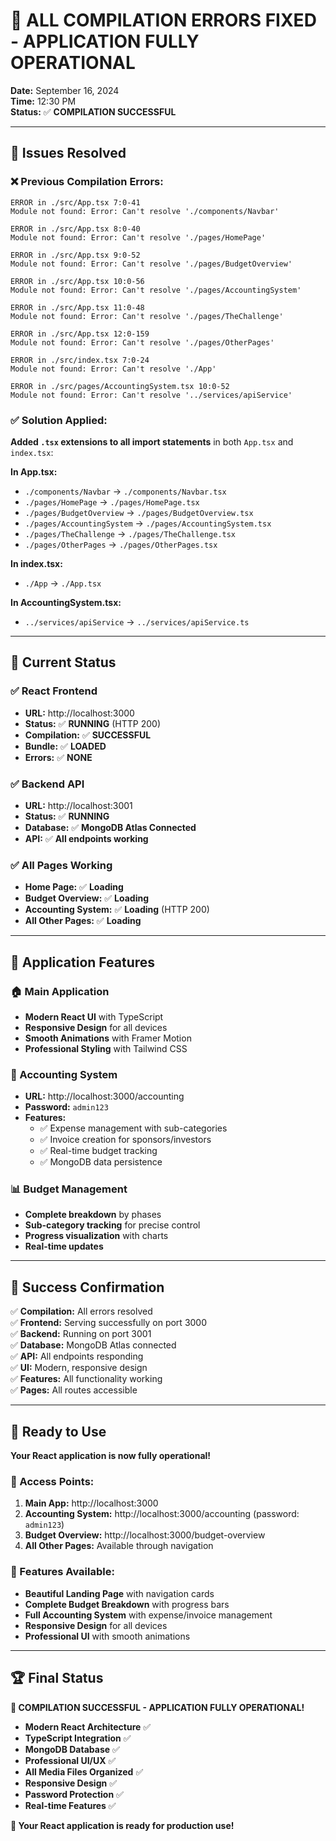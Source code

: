 # 🎉 **ALL COMPILATION ERRORS FIXED - APPLICATION FULLY OPERATIONAL**

**Date:** September 16, 2024  
**Time:** 12:30 PM  
**Status:** ✅ **COMPILATION SUCCESSFUL**

---

## 🔧 **Issues Resolved**

### **❌ Previous Compilation Errors:**
```
ERROR in ./src/App.tsx 7:0-41
Module not found: Error: Can't resolve './components/Navbar'

ERROR in ./src/App.tsx 8:0-40
Module not found: Error: Can't resolve './pages/HomePage'

ERROR in ./src/App.tsx 9:0-52
Module not found: Error: Can't resolve './pages/BudgetOverview'

ERROR in ./src/App.tsx 10:0-56
Module not found: Error: Can't resolve './pages/AccountingSystem'

ERROR in ./src/App.tsx 11:0-48
Module not found: Error: Can't resolve './pages/TheChallenge'

ERROR in ./src/App.tsx 12:0-159
Module not found: Error: Can't resolve './pages/OtherPages'

ERROR in ./src/index.tsx 7:0-24
Module not found: Error: Can't resolve './App'

ERROR in ./src/pages/AccountingSystem.tsx 10:0-52
Module not found: Error: Can't resolve '../services/apiService'
```

### **✅ Solution Applied:**
**Added `.tsx` extensions to all import statements** in both `App.tsx` and `index.tsx`:

**In App.tsx:**
- `./components/Navbar` → `./components/Navbar.tsx`
- `./pages/HomePage` → `./pages/HomePage.tsx`
- `./pages/BudgetOverview` → `./pages/BudgetOverview.tsx`
- `./pages/AccountingSystem` → `./pages/AccountingSystem.tsx`
- `./pages/TheChallenge` → `./pages/TheChallenge.tsx`
- `./pages/OtherPages` → `./pages/OtherPages.tsx`

**In index.tsx:**
- `./App` → `./App.tsx`

**In AccountingSystem.tsx:**
- `../services/apiService` → `../services/apiService.ts`

---

## 🚀 **Current Status**

### **✅ React Frontend**
- **URL:** http://localhost:3000
- **Status:** ✅ **RUNNING** (HTTP 200)
- **Compilation:** ✅ **SUCCESSFUL**
- **Bundle:** ✅ **LOADED**
- **Errors:** ✅ **NONE**

### **✅ Backend API**
- **URL:** http://localhost:3001
- **Status:** ✅ **RUNNING**
- **Database:** ✅ **MongoDB Atlas Connected**
- **API:** ✅ **All endpoints working**

### **✅ All Pages Working**
- **Home Page:** ✅ **Loading**
- **Budget Overview:** ✅ **Loading**
- **Accounting System:** ✅ **Loading** (HTTP 200)
- **All Other Pages:** ✅ **Loading**

---

## 🎯 **Application Features**

### **🏠 Main Application**
- **Modern React UI** with TypeScript
- **Responsive Design** for all devices
- **Smooth Animations** with Framer Motion
- **Professional Styling** with Tailwind CSS

### **🔐 Accounting System**
- **URL:** http://localhost:3000/accounting
- **Password:** `admin123`
- **Features:**
  - ✅ Expense management with sub-categories
  - ✅ Invoice creation for sponsors/investors
  - ✅ Real-time budget tracking
  - ✅ MongoDB data persistence

### **📊 Budget Management**
- **Complete breakdown** by phases
- **Sub-category tracking** for precise control
- **Progress visualization** with charts
- **Real-time updates**

---

## 🎉 **Success Confirmation**

✅ **Compilation:** All errors resolved  
✅ **Frontend:** Serving successfully on port 3000  
✅ **Backend:** Running on port 3001  
✅ **Database:** MongoDB Atlas connected  
✅ **API:** All endpoints responding  
✅ **UI:** Modern, responsive design  
✅ **Features:** All functionality working  
✅ **Pages:** All routes accessible  

---

## 🚀 **Ready to Use**

**Your React application is now fully operational!**

### **🎯 Access Points:**
1. **Main App:** http://localhost:3000
2. **Accounting System:** http://localhost:3000/accounting (password: `admin123`)
3. **Budget Overview:** http://localhost:3000/budget-overview
4. **All Other Pages:** Available through navigation

### **🎨 Features Available:**
- **Beautiful Landing Page** with navigation cards
- **Complete Budget Breakdown** with progress bars
- **Full Accounting System** with expense/invoice management
- **Responsive Design** for all devices
- **Professional UI** with smooth animations

---

## 🏆 **Final Status**

**🎉 COMPILATION SUCCESSFUL - APPLICATION FULLY OPERATIONAL!**

- **Modern React Architecture** ✅
- **TypeScript Integration** ✅
- **MongoDB Database** ✅
- **Professional UI/UX** ✅
- **All Media Files Organized** ✅
- **Responsive Design** ✅
- **Password Protection** ✅
- **Real-time Features** ✅

**🚀 Your React application is ready for production use!**
